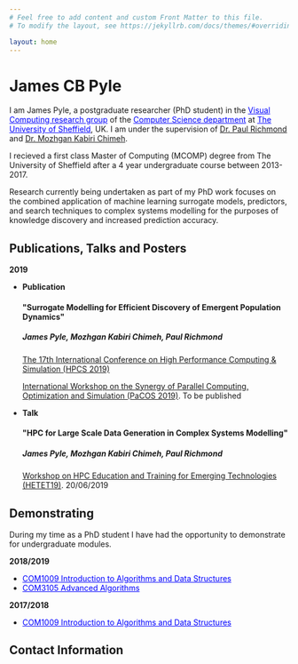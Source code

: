 ```yaml
---
# Feel free to add content and custom Front Matter to this file.
# To modify the layout, see https://jekyllrb.com/docs/themes/#overriding-theme-defaults

layout: home
---
```

<h1>James CB Pyle</h1>
<p>I am James Pyle, a postgraduate researcher (PhD student) in the <a href="https://www.shef.ac.uk/dcs/research/groups/visual-computing" style="color:blue">Visual Computing research group</a> of the <a href="https://www.shef.ac.uk/dcs/" style="color:blue">Computer Science department</a> at <a href="https://www.shef.ac.uk/" style="color:blue">The University of Sheffield</a>, UK. I am under the supervision of <a href="http://paulrichmond.shef.ac.uk/">Dr. Paul Richmond</a> and <a href="http://mkchimeh.staff.shef.ac.uk/">Dr. Mozhgan Kabiri Chimeh</a>.</p>
<p>I recieved a first class Master of Computing (MCOMP) degree from The University of Sheffield after a 4 year undergraduate course between 2013-2017.</p>
<p>Research currently being undertaken as part of my PhD work focuses on the combined application of machine learning surrogate models, predictors, and search techniques to complex systems modelling for the purposes of knowledge discovery and increased prediction accuracy.</p>

<h2>Publications, Talks and Posters</h2>
<b>2019</b>
<ul>
	<li>
		<b>Publication</b>
		<h4>"Surrogate Modelling for Efficient Discovery of Emergent Population Dynamics"</h4>
		<h5><i>James Pyle, Mozhgan Kabiri Chimeh, Paul Richmond</i></h5>
		<p><a href="http://hpcs2019.cisedu.info/">The 17th International Conference on High Performance Computing & Simulation (HPCS 2019)</a></p>
		<p><a href="http://hpcs2019.cisedu.info/2-conference/workshops/workshop07-pacos">International Workshop on the Synergy of Parallel Computing, Optimization and Simulation (PaCOS 2019)</a>. To be published</p>
	</li>
	<li>
		<b>Talk</b>
		<h4>"HPC for Large Scale Data Generation in Complex Systems Modelling"</h4>
		<h5><i>James Pyle, Mozhgan Kabiri Chimeh, Paul Richmond</i></h5>
		<p><a href="https://sighpceducation.acm.org/events/HETET19.html">Workshop on HPC Education and Training for Emerging Technologies (HETET19)</a>. 20/06/2019</p>
	</li>
</ul>

<h2>Demonstrating</h2>
<p>During my time as a PhD student I have had the opportunity to demonstrate for undergraduate modules.</p>
<b>2018/2019</b>
<ul>
	<li><a href="http://www.dcs.shef.ac.uk/intranet/teaching/public/modules/level1/com1009.html" style="color:blue">COM1009 Introduction to Algorithms and Data Structures</a></li>
	<li><a href="http://www.dcs.shef.ac.uk/intranet/teaching/public/modules/level3/com3105.html" style="color:blue">COM3105 Advanced Algorithms</a></li>
</ul>
<b>2017/2018</b>
<ul>
	<li><a href="http://www.dcs.shef.ac.uk/intranet/teaching/public/modules/level1/com1009.html" style="color:blue">COM1009 Introduction to Algorithms and Data Structures</a></li>
</ul>
<h2>Contact Information</h2>

<!--https://www.shef.ac.uk/dcs/research/groups/visual-computing-->
<!--http://www.sheffield.ac.uk/dcs-->
<!--http://shef.ac.uk/dcs/-->
<!--http://paulrichmond.shef.ac.uk/-->
<!--http://mkchimeh.staff.shef.ac.uk/-->
<!--https://github.com/jcbpyle-->